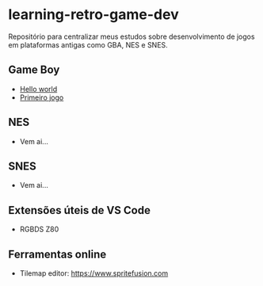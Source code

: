 # learning-retro-game-dev

Repositório para centralizar meus estudos sobre desenvolvimento de jogos
em plataformas antigas como GBA, NES e SNES.

## Game Boy

- [Hello world](./GameBoy/hello-world)
- [Primeiro jogo](./GameBoy/unbricked/)

## NES

- Vem ai...

## SNES

- Vem ai...

## Extensões úteis de VS Code

- RGBDS Z80

## Ferramentas online

- Tilemap editor: https://www.spritefusion.com
